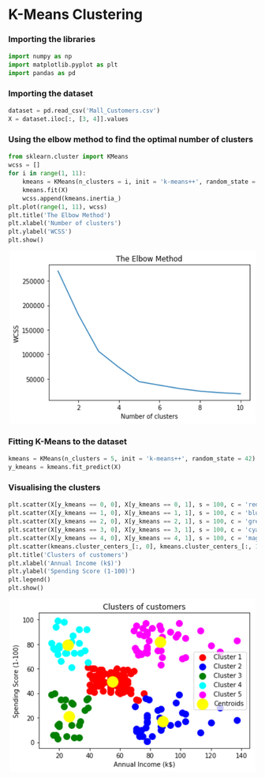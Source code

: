 # K-Means Clustering

### Importing the libraries
```python
import numpy as np
import matplotlib.pyplot as plt
import pandas as pd
```

### Importing the dataset
```python
dataset = pd.read_csv('Mall_Customers.csv')
X = dataset.iloc[:, [3, 4]].values
```

### Using the elbow method to find the optimal number of clusters
```python
from sklearn.cluster import KMeans
wcss = []
for i in range(1, 11):
    kmeans = KMeans(n_clusters = i, init = 'k-means++', random_state = 42)
    kmeans.fit(X)
    wcss.append(kmeans.inertia_)
plt.plot(range(1, 11), wcss)
plt.title('The Elbow Method')
plt.xlabel('Number of clusters')
plt.ylabel('WCSS')
plt.show()
```

<p align="center">
  <img width="500" height="350" src="https://github.com/Balajisivakumar92/100_DAYS_OF_ML_CHALLENGE/blob/master/ML%20code-s/Day%2018-%20KMeans/img/elbow%20method.png">
</p>

### Fitting K-Means to the dataset
```python
kmeans = KMeans(n_clusters = 5, init = 'k-means++', random_state = 42)
y_kmeans = kmeans.fit_predict(X)
```

### Visualising the clusters
```python
plt.scatter(X[y_kmeans == 0, 0], X[y_kmeans == 0, 1], s = 100, c = 'red', label = 'Cluster 1')
plt.scatter(X[y_kmeans == 1, 0], X[y_kmeans == 1, 1], s = 100, c = 'blue', label = 'Cluster 2')
plt.scatter(X[y_kmeans == 2, 0], X[y_kmeans == 2, 1], s = 100, c = 'green', label = 'Cluster 3')
plt.scatter(X[y_kmeans == 3, 0], X[y_kmeans == 3, 1], s = 100, c = 'cyan', label = 'Cluster 4')
plt.scatter(X[y_kmeans == 4, 0], X[y_kmeans == 4, 1], s = 100, c = 'magenta', label = 'Cluster 5')
plt.scatter(kmeans.cluster_centers_[:, 0], kmeans.cluster_centers_[:, 1], s = 300, c = 'yellow', label = 'Centroids')
plt.title('Clusters of customers')
plt.xlabel('Annual Income (k$)')
plt.ylabel('Spending Score (1-100)')
plt.legend()
plt.show()
```
<p align = "center">
  <img width = "500" height = "350" src = "https://github.com/Balajisivakumar92/100_DAYS_OF_ML_CHALLENGE/blob/master/ML%20code-s/Day%2018-%20KMeans/img/final%20output%20img.png">
</p>
